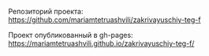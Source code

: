 Репозиторий проекта: https://github.com/mariamtetruashvili/zakrivayuschiy-teg-f

Проект опубликованный в gh-pages: https://mariamtetruashvili.github.io/zakrivayuschiy-teg-f/